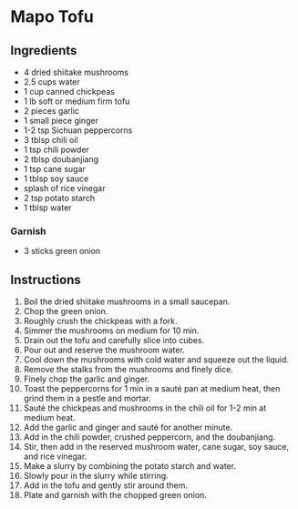 # Mapo Tofu

## Ingredients

* 4 dried shiitake mushrooms
* 2.5 cups water
* 1 cup canned chickpeas
* 1 lb soft or medium firm tofu
* 2 pieces garlic
* 1 small piece ginger
* 1-2 tsp Sichuan peppercorns
* 3 tblsp chili oil
* 1 tsp chili powder
* 2 tblsp doubanjiang
* 1 tsp cane sugar
* 1 tblsp soy sauce
* splash of rice vinegar
* 2 tsp potato starch
* 1 tblsp water

### Garnish

* 3 sticks green onion

## Instructions

1. Boil the dried shiitake mushrooms in a small saucepan.
2. Chop the green onion.
3. Roughly crush the chickpeas with a fork.
4. Simmer the mushrooms on medium for 10 min.
5. Drain out the tofu and carefully slice into cubes.
6. Pour out and reserve the mushroom water.
7. Cool down the mushrooms with cold water and squeeze out the liquid.
8. Remove the stalks from the mushrooms and finely dice.
9. Finely chop the garlic and ginger.
10. Toast the peppercorns for 1 min in a sauté pan at medium heat, then grind them in a pestle and mortar.
11. Sauté the chickpeas and mushrooms in the chili oil for 1-2 min at medium heat.
12. Add the garlic and ginger and sauté for another minute.
13. Add in the chili powder, crushed peppercorn, and the doubanjiang.
14. Stir, then add in the reserved mushroom water, cane sugar, soy sauce, and rice vinegar.
15. Make a slurry by combining the potato starch and water.
16. Slowly pour in the slurry while stirring.
17. Add in the tofu and gently stir around them.
18. Plate and garnish with the chopped green onion.
